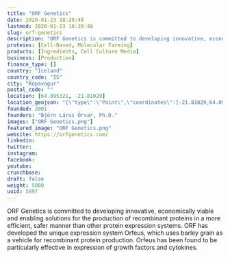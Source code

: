 ```yaml
---
title: "ORF Genetics"
date: 2020-01-23 18:20:48
lastmod: 2020-01-23 18:20:48
slug: orf-genetics
description: "ORF Genetics is committed to developing innovative, economically viable and enabling solutions for the production of recombinant proteins in a more efficient, safer manner than other protein expression systems. ORF has developed the unique expression system Orfeus, which uses barley grain as a vehicle for recombinant protein production. Orfeus has been found to be particularly effective in expression of growth factors and cytokines."
proteins: [Cell-Based, Molecular Farming]
products: [Ingredients, Cell Culture Media]
business: [Production]
finance_type: []
country: "Iceland"
country_code: "IS"
city: "Kópavogur"
postal_code: ""
location: [64.095321, -21.81029]
location_geojson: "{\"type\":\"Point\",\"coordinates\":[-21.81029,64.095321]}"
founded: 2001
founders: "Björn Lárus Örvar, Ph.D."
images: ["ORF Genetics.png"]
featured_image: "ORF Genetics.png"
website: https://orfgenetics.com/
linkedin: 
twitter: 
instagram: 
facebook: 
youtube: 
crunchbase: 
draft: false
weight: 5000
uuid: 5897
---
```

ORF Genetics is committed to developing innovative, economically viable and enabling solutions for the production of recombinant proteins in a more efficient, safer manner than other protein expression systems. ORF has developed the unique expression system Orfeus, which uses barley grain as a vehicle for recombinant protein production. Orfeus has been found to be particularly effective in expression of growth factors and cytokines.

